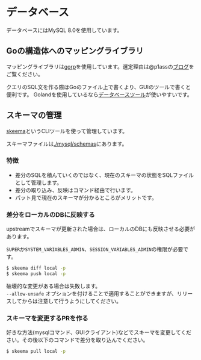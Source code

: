 # データベース

データベースにはMySQL 8.0を使用しています。

## Goの構造体へのマッピングライブラリ

マッピングライブラリは[gorp](https://github.com/go-gorp/gorp)を使用しています。選定理由は@p1assの[ブログ](https://blog.p1ass.com/posts/go-database-sql-wrapper/)をご覧ください。

クエリのSQL文を作る際はGoのファイル上で書くより、GUIのツールで書くと便利です。
Golandを使用しているなら[データベースツール](https://pleiades.io/help/go/relational-databases.html)が使いやすいです。

## スキーマの管理

[skeema](https://github.com/skeema/skeema)というCLIツールを使って管理しています。

スキーマファイルは[./mysql/schemas](../mysql/schemas)にあります。

### 特徴
- 差分のSQLを積んていくのではなく、現在のスキーマの状態をSQLファイルとして管理します。
- 差分の取り込み、反映はコマンド経由で行います。
- パット見で現在のスキーマが分かるところがメリットです。


### 差分をローカルのDBに反映する

upstreamでスキーマが更新された場合は、ローカルのDBにも反映させる必要があります。

`SUPER`か`SYSTEM_VARIABLES_ADMIN`、`SESSION_VARIABLES_ADMIN`の権限が必要です。

```bash
$ skeema diff local -p
$ skeema push local -p
```

破壊的な変更がある場合は失敗します。   
`--allow-unsafe` オプションを付けることで適用することができますが、リリースしてからは注意して行うようにしてください。

### スキーマを変更するPRを作る

好きな方法(mysqlコマンド、GUIクライアント)などでスキーマを変更してください。その後以下のコマンドで差分を取り込んでください。

```bash
$ skeema pull local -p
```
